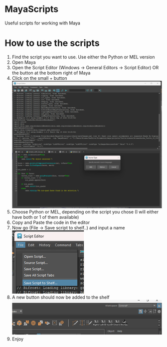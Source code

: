 # MayaScripts
Useful scripts for working with Maya

# How to use the scripts

1) Find the script you want to use. Use either the Python or MEL version
2) Open Maya
3) Open the Script Editor (Windows -> General Editors -> Script Editor) OR the button at the bottom right of Maya
4) Click on the small + button
![add-script](images/add-script.png)
5) Choose Python or MEL, depending on the script you chose (I will either have both or 1 of them available)
6) Copy and Paste the code in the editor
7) Now go (File -> Save script to shelf..) and input a name
![save-script](images/save-to-shelf.png)
8) A new button should now be added to the shelf
![shelf](images/shelf.png)
9) Enjoy
